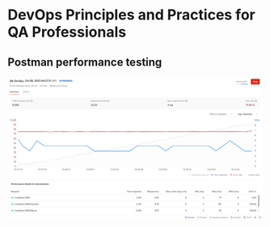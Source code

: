 # DevOps Principles and Practices for QA Professionals

## Postman performance testing

![img](imgs/postman-performance-testing.png)
